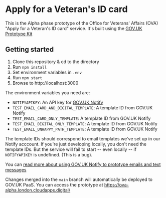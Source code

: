 Apply for a Veteran's ID card
=============================

This is the Alpha phase prototype of the Office for Veterans' Affairs (OVA)
"Apply for a Veteran's ID card" service.  It's built using the
[GOV.UK Prototype Kit](https://govuk-prototype-kit.herokuapp.com/docs)

Getting started
---------------

1. Clone this repository & cd to the directory
2. Run `npm install`
3. Set environment variables in `.env`
4. Run `npm start`
5. Browse to http://localhost:3000

The environment variables you need are:

- `NOTIFYAPIKEY`: An API key for [GOV.UK Notify](https://www.notifications.service.gov.uk/)
- `TEST_EMAIL_CARD_AND_DIGITAL_TEMPLATE`: A template ID from GOV.UK Notify
- `TEST_EMAIL_CARD_ONLY_TEMPLATE`: A template ID from GOV.UK Notify
- `TEST_EMAIL_DIGITAL_ONLY_TEMPLATE`: A template ID from GOV.UK Notify
- `TEST_EMAIL_UNHAPPY_PATH_TEMPLATE`: A template ID from GOV.UK Notify

The template IDs should correspond to email templates we've set up in our Notify acccount.
If you're just developing locally, you don't need the template IDs.  But the service will
fail to start -- even locally -- if `NOTIFYAPIKEY` is undefined. (This is a bug).

You can [read more about using GOV.UK Notify to prototype emails and text messages](docs/documentation/using-notify.md)

Changes merged into the `main` branch will automatically be deployed to GOV.UK PaaS.  You
can access the prototype at https://ova-alpha.london.cloudapps.digital/
